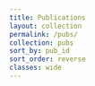 ```yaml
---
title: Publications
layout: collection
permalink: /pubs/
collection: pubs
sort_by: pub_id
sort_order: reverse
classes: wide
---
```

